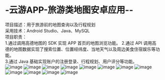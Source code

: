 # -云游APP-旅游类地图安卓应用--  
项目描述：用于旅游前的地图查询以及行程规划  
采用技术：Android Studio、Java、MySQL  
项目职责：  
1.通过调用高德地图的 SDK  实现 APP  首页的地图浏览功能。 
2.通过 API  调用高德的地图数据实现了搜索位置、位置经纬度、当地天气以及周边美食住宿娱乐等功能。  
3.通过 Java  基础实现账户的注册登录、行程规划、用户评分等功能。  
![image](https://user-images.githubusercontent.com/47945908/228033746-e282b6e8-8810-472b-9d3b-9f8fb06713ca.png)
![image](https://user-images.githubusercontent.com/47945908/228033761-8c98168b-d66f-4821-85d7-f03381dbb718.png)
![image](https://user-images.githubusercontent.com/47945908/228035353-8f8d5197-f148-4628-9cdb-efd091eccb8b.png)
![image](https://user-images.githubusercontent.com/47945908/228033305-38089789-a4fe-4821-a6ca-3153146cd456.png)
![image](https://user-images.githubusercontent.com/47945908/228033324-0a6b9a86-c4dd-452d-9fed-a93e67e948e1.png)
![image](https://user-images.githubusercontent.com/47945908/228033358-641f11b2-b76e-4ec5-b4ab-1571cbee8908.png)
![image](https://user-images.githubusercontent.com/47945908/228033390-8460b3fb-9e7e-4228-a4f6-18d8cd36eb08.png)
![image](https://user-images.githubusercontent.com/47945908/228033422-402c4d7a-b6b5-4668-86e3-3bf30f61c2a0.png)
![image](https://user-images.githubusercontent.com/47945908/228033435-9e1666cc-1758-40c3-aacf-ecffd497b9bc.png)
![image](https://user-images.githubusercontent.com/47945908/228033522-947eb63d-173f-4058-8655-3b7c307a9b40.png)
![image](https://user-images.githubusercontent.com/47945908/228033595-d9443c28-9e75-421d-9d44-9a49b7f6f21a.png)
![image](https://user-images.githubusercontent.com/47945908/228033716-458c8a52-f9dd-4233-aade-a577134d4c92.png)
